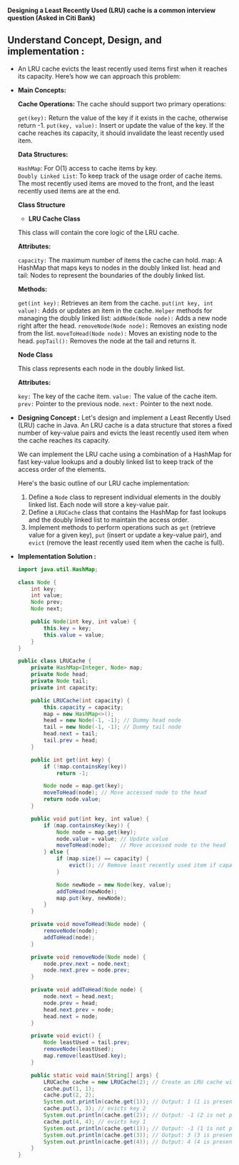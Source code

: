 **Designing a Least Recently Used (LRU) cache is a common interview question (Asked in Citi Bank)**

## Understand Concept, Design, and implementation :

- An LRU cache evicts the least recently used items first when it reaches its capacity. Here’s how we can approach this problem:

- **Main Concepts:**

  **Cache Operations:** The cache should support two primary operations:

  `get(key):` Return the value of the key if it exists in the cache, otherwise return -1.
  `put(key, value):` Insert or update the value of the key. If the cache reaches its capacity, it should invalidate the least recently used item.

  **Data Structures:**

  `HashMap`: For O(1) access to cache items by key.  
  `Doubly Linked List`: To keep track of the usage order of cache items. The most recently used items are moved to the front, and the least recently used items are at the end.

  **Class Structure**

  - **LRU Cache Class**

  This class will contain the core logic of the LRU cache.

  **Attributes:**

  `capacity:` The maximum number of items the cache can hold.
  map: A HashMap that maps keys to nodes in the doubly linked list.
  head and tail: Nodes to represent the boundaries of the doubly linked list.

  **Methods:**

  `get(int key):` Retrieves an item from the cache.
  `put(int key, int value):` Adds or updates an item in the cache.
  `Helper` methods for managing the doubly linked list:
  `addNode(Node node):` Adds a new node right after the head.
  `removeNode(Node node):` Removes an existing node from the list.
  `moveToHead(Node node):` Moves an existing node to the head.
  `popTail():` Removes the node at the tail and returns it.

  **Node Class**

  This class represents each node in the doubly linked list.

  **Attributes:**

  `key:` The key of the cache item.
  `value:` The value of the cache item.
  `prev:` Pointer to the previous node.
  `next:` Pointer to the next node.

- **Designing Concept :**
  Let's design and implement a Least Recently Used (LRU) cache in Java. An LRU cache is a data structure that stores a fixed number of key-value pairs and evicts the least recently used item when the cache reaches its capacity.

  We can implement the LRU cache using a combination of a HashMap for fast key-value lookups and a doubly linked list to keep track of the access order of the elements.

  Here's the basic outline of our LRU cache implementation:

  1. Define a `Node` class to represent individual elements in the doubly linked list. Each node will store a key-value pair.
  2. Define a `LRUCache` class that contains the HashMap for fast lookups and the doubly linked list to maintain the access order.
  3. Implement methods to perform operations such as `get` (retrieve value for a given key), `put` (insert or update a key-value pair), and `evict` (remove the least recently used item when the cache is full).

- **Implementation Solution :**

  ```java
  import java.util.HashMap;

  class Node {
      int key;
      int value;
      Node prev;
      Node next;

      public Node(int key, int value) {
          this.key = key;
          this.value = value;
      }
  }

  public class LRUCache {
      private HashMap<Integer, Node> map;
      private Node head;
      private Node tail;
      private int capacity;

      public LRUCache(int capacity) {
          this.capacity = capacity;
          map = new HashMap<>();
          head = new Node(-1, -1); // Dummy head node
          tail = new Node(-1, -1); // Dummy tail node
          head.next = tail;
          tail.prev = head;
      }

      public int get(int key) {
          if (!map.containsKey(key))
              return -1;

          Node node = map.get(key);
          moveToHead(node); // Move accessed node to the head
          return node.value;
      }

      public void put(int key, int value) {
          if (map.containsKey(key)) {
              Node node = map.get(key);
              node.value = value; // Update value
              moveToHead(node);   // Move accessed node to the head
          } else {
              if (map.size() == capacity) {
                  evict(); // Remove least recently used item if capacity is reached
              }

              Node newNode = new Node(key, value);
              addToHead(newNode);
              map.put(key, newNode);
          }
      }

      private void moveToHead(Node node) {
          removeNode(node);
          addToHead(node);
      }

      private void removeNode(Node node) {
          node.prev.next = node.next;
          node.next.prev = node.prev;
      }

      private void addToHead(Node node) {
          node.next = head.next;
          node.prev = head;
          head.next.prev = node;
          head.next = node;
      }

      private void evict() {
          Node leastUsed = tail.prev;
          removeNode(leastUsed);
          map.remove(leastUsed.key);
      }

      public static void main(String[] args) {
          LRUCache cache = new LRUCache(2); // Create an LRU cache with capacity 2
          cache.put(1, 1);
          cache.put(2, 2);
          System.out.println(cache.get(1)); // Output: 1 (1 is present in the cache)
          cache.put(3, 3); // evicts key 2
          System.out.println(cache.get(2)); // Output: -1 (2 is not present in the cache)
          cache.put(4, 4); // evicts key 1
          System.out.println(cache.get(1)); // Output: -1 (1 is not present in the cache)
          System.out.println(cache.get(3)); // Output: 3 (3 is present in the cache)
          System.out.println(cache.get(4)); // Output: 4 (4 is present in the cache)
      }
  }
  ```
